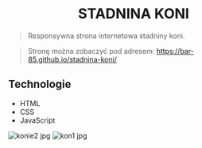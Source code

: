 <h1 align="center"> STADNINA KONI </h1>

>Responsywna strona internetowa stadniny koni.


>Stronę można zobaczyć pod adresem: https://bar-85.github.io/stadnina-koni/



## Technologie
- HTML
- CSS
- JavaScript




![konie2 jpg](https://user-images.githubusercontent.com/105555319/168483695-d6b207aa-e903-4da9-a282-c2344c651668.png)
![kon1 jpg](https://user-images.githubusercontent.com/105555319/168483703-2f8fdfe5-6db7-46ac-98bc-f14f179c5d5e.png)
